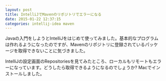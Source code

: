 ```yaml
---
layout: post
title: IntelliJでMavenのリポジトリでエラーになる
date: 2015-01-22 12:37:15
categories: intellij-idea maven
---
```

<p>Javaの入門をしようとIntelliJをはじめて使ってみました。基本的なプログラムは作れるようになったのですが、Mavenのリポジトリに登録されているパッケージを取得できないことに気づきました。</p>

<p>IntelliJの設定画面のRepositoriesを見てみたところ、ローカルもリモートもエラーになっています。どうしたら取得できるようになるのでしょうか? Macでインストールしました。</p>
